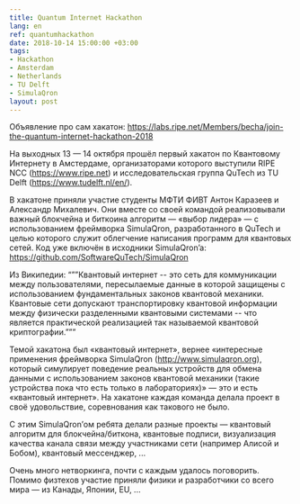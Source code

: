 ```yaml
---
title: Quantum Internet Hackathon
lang: en
ref: quantumhackathon
date: 2018-10-14 15:00:00 +03:00
tags:
- Hackathon
- Amsterdam
- Netherlands
- TU Delft
- SimulaQron
layout: post
---
```


Объявление про сам хакатон: https://labs.ripe.net/Members/becha/join-the-quantum-internet-hackathon-2018

На выходных 13 — 14 октября прошёл первый хакатон по Квантовому Интернету в Амстердаме, организаторами которого выступили RIPE NCC (https://www.ripe.net) и исследовательская группа QuTech из TU Delft (https://www.tudelft.nl/en/).

В хакатоне приняли участие студенты МФТИ ФИВТ Антон Каразеев и Александр Михалевич. Они вместе со своей командой реализовывали важный блокчейна и биткоина алгоритм — «выбор лидера» — с использованием фреймворка SimulaQron, разработанного в QuTech и целью которого служит облегчение написания программ для квантовых сетей. Код уже включён в исходники SimulaQron’a: https://github.com/SoftwareQuTech/SimulaQron

Из Википедии:
“””Квантовый интернет -- это сеть для коммуникации между пользователями, пересылаемые данные в которой защищены с использованием фундаментальных законов квантовой механики. Квантовые сети допускают транспортировку квантовой информации между физически разделенными квантовыми системами -- что является практической реализацией так называемой квантовой криптографии.”””

Темой хакатона был «квантовый интернет», вернее «интересные применения фреймворка SimulaQron (http://www.simulaqron.org), который симулирует поведение реальных устройств для обмена данными с использованием законов квантовой механики (такие устройства пока что есть только в лабораториях)» — это и есть «квантовый интернет». На хакатоне каждая команда делала проект в своё удовольствие, соревнования как такового не было.

С этим SimulaQron’ом ребята делали разные проекты — квантовый алгоритм для блокчейна/биткона, квантовые подписи, визуализация качества канала связи между участниками сети (например Алисой и Бобом), квантовый мессенджер, ...

Очень много нетворкинга, почти с каждым удалось поговорить. Помимо физтехов участие приняли физики и разработчики со всего мира — из Канады, Японии, EU, ...
